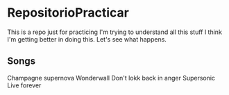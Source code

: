 # RepositorioPracticar
This is a repo just for practicing
I'm trying to understand all this stuff
I think I'm getting better in doing this. Let's see what happens.

## Songs
Champagne supernova
Wonderwall
Don't lokk back in anger
Supersonic
Live forever
